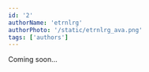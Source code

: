 ```yaml
---
id: '2'
authorName: 'etrnlrg'
authorPhoto: '/static/etrnlrg_ava.png'
tags: ['authors']
---
```


Coming soon...
